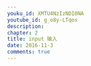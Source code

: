 ```yaml
---
youku_id: XMTU4NzIzNDI0NA
youtube_id: g_o8y-LTqos
description: 
chapter: 2
title: input 输入
date: 2016-11-3
comments: true
---
```



